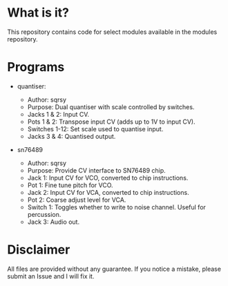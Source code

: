 # What is it?

This repository contains code for select modules available in the modules repository.

# Programs

* quantiser:
	* Author: sqrsy
	* Purpose: Dual quantiser with scale controlled by switches.
	* Jacks 1 & 2: Input CV.
	* Pots 1 & 2: Transpose input CV (adds up to 1V to input CV).
	* Switches 1-12: Set scale used to quantise input.
	* Jacks 3 & 4: Quantised output.

* sn76489
	* Author: sqrsy
	* Purpose: Provide CV interface to SN76489 chip.
	* Jack 1: Input CV for VCO, converted to chip instructions.
	* Pot 1: Fine tune pitch for VCO.
	* Jack 2: Input CV for VCA, converted to chip instructions.
	* Pot 2: Coarse adjust level for VCA.
	* Switch 1: Toggles whether to write to noise channel. Useful for percussion.
	* Jack 3: Audio out.

# Disclaimer

All files are provided without any guarantee. If you notice a mistake, please submit an Issue and I will fix it.